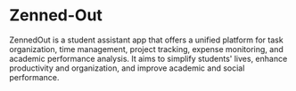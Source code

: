 # Zenned-Out
ZennedOut is a student assistant app that offers a unified platform for task organization, time management, project tracking, expense monitoring, and academic performance analysis. It aims to simplify students' lives, enhance productivity and organization, and improve academic and social performance.

